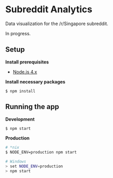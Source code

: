 # Subreddit Analytics

Data visualization for the /r/Singapore subreddit.

In progress.

## Setup

**Install prerequisites**

- [Node.js 4.x](https://nodejs.org/en/)

**Install necessary packages**

```
$ npm install
```

## Running the app

**Development**

```bash
$ npm start
```

**Production**

```bash
# *nix
$ NODE_ENV=production npm start

# Windows
> set NODE_ENV=production
> npm start
```
